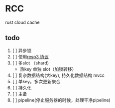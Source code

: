 # RCC

rust cloud cache

## todo

1. [ ] 异步锁 
1. [ ] 使用[resp3 协议](https://www.zeekling.cn/articles/2021/01/10/1610263628832.html)
1. [ ] 多slot （shard)
    - 热key 单独 slot（加锁转移）
1. [ ] 复杂数据结构(大key), 持久化数据结构 mvcc
1. [ ] 单key，多次更新聚合
1. [ ] 持久化
1. [ ] 主备
1. [ ] pipeline(停止服务器的时候，处理干净pipeline)

